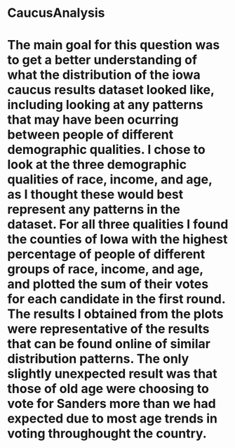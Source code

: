 # CaucusAnalysis
# The main goal for this question was to get a better understanding of what the distribution of the iowa caucus results dataset looked like, including looking at any patterns that may have been ocurring between people of different demographic qualities. I chose to look at the three demographic qualities of race, income, and age, as I thought these would best represent any patterns in the dataset. For all three qualities I found the counties of Iowa with the highest percentage of people of different groups of race, income, and age, and plotted the sum of their votes for each candidate in the first round. The results I obtained from the plots were representative of the results that can be found online of similar distribution patterns. The only slightly unexpected result was that those of old age were choosing to vote for Sanders more than we had expected due to most age trends in voting throughought the country.
